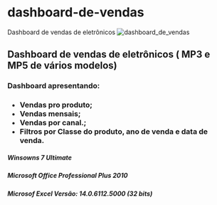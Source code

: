 # dashboard-de-vendas
Dashboard de vendas de eletrônicos
![dashboard_de_vendas](https://user-images.githubusercontent.com/20029768/90296909-5193f100-de63-11ea-8c24-fa9c143a02e5.png)
<h2>Dashboard de vendas de eletrônicos ( MP3 e MP5 de vários modelos)</h2>
<h3>Dashboard apresentando: </h3>
<h3>
<ul>
  <li>Vendas pro produto; </li>
  <li>Vendas mensais; </li>
  <li>Vendas por canal.; </li>
  <li>Filtros por Classe do produto, ano de venda e data de venda. </li>
  <ul>
</h3>

<h5>Winsowns 7 Ultimate</h5>
<h5>Microsoft Office Professional Plus 2010</h5>
<h5>Microsof Excel Versão: 14.0.6112.5000 (32 bits)</h5>


